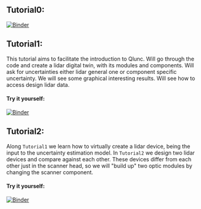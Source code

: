 ## Tutorial0:


[![Binder](https://mybinder.org/badge_logo.svg)](https://mybinder.org/v2/gh/SWE-UniStuttgart/Qlunc.git/HEAD?filepath=Tutorials%2FTutorial0.ipynb)

## Tutorial1:
This tutorial aims to facilitate the introduction to Qlunc. 
Will go through the code and create a lidar digital twin, with its modules and components. Will ask for uncertainties either lidar general one or component specific uncertainty. We will see some graphical interesting results. Will see how to access design lidar data.

#### Try it yourself:

[![Binder](https://mybinder.org/badge_logo.svg)](https://mybinder.org/v2/gh/SWE-UniStuttgart/Qlunc.git/HEAD?filepath=Tutorials%2FTutorial1.ipynb)

## Tutorial2:
Along `Tutorial1` we learn how to virtually create a lidar device, being the input to the uncertainty estimation model. In `Tutorial2` we design two lidar devices and compare against each other. These devices differ from each other just in the scanner head, so we will "build up" two optic modules by changing the scanner component.

#### Try it yourself:

[![Binder](https://mybinder.org/badge_logo.svg)](https://mybinder.org/v2/gh/SWE-UniStuttgart/Qlunc.git/HEAD?filepath=Tutorials%2FTutorial2.ipynb)
